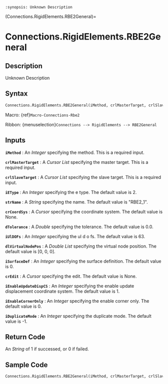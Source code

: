 ```{module} Connections.RigidElements.RBE2General()
:synopsis: Unknown Description
```

(Connections.RigidElements.RBE2General)=

# Connections.RigidElements.RBE2General

## Description

Unknown Description

## Syntax

```python
Connections.RigidElements.RBE2General(iMethod, crlMasterTarget, crlSlaveTarget, iEType=2, strName="RBE2_1", crCoordSys=None, dTolerance=0.0, iUlDOFs=63, dlVirtualNodePos=[0, 0, 0], iSurfaceDef=0, crEdit=None, iEnableUpdateDispCS=1, iEnableCornerOnly=0, iDuplicateMode=-1)
```

Macro: {ref}`Macro-Connections-Rbe2`

Ribbon: {menuselection}`Connections --> RigidElements --> RBE2General`

## Inputs

**`iMethod`**
: An _Integer_ specifying the method. This is a required input.

**`crlMasterTarget`**
: A _Cursor List_ specifying the master target. This is a required input.

**`crlSlaveTarget`**
: A _Cursor List_ specifying the slave target. This is a required input.

**`iEType`**
: An _Integer_ specifying the e type. The default value is 2.

**`strName`**
: A _String_ specifying the name. The default value is "RBE2_1".

**`crCoordSys`**
: A _Cursor_ specifying the coordinate system. The default value is None.

**`dTolerance`**
: A _Double_ specifying the tolerance. The default value is 0.0.

**`iUlDOFs`**
: An _Integer_ specifying the ul d o fs. The default value is 63.

**`dlVirtualNodePos`**
: A _Double List_ specifying the virtual node position. The default value is [0, 0, 0].

**`iSurfaceDef`**
: An _Integer_ specifying the surface definition. The default value is 0.

**`crEdit`**
: A _Cursor_ specifying the edit. The default value is None.

**`iEnableUpdateDispCS`**
: An _Integer_ specifying the enable update displacement coordinate system. The default value is 1.

**`iEnableCornerOnly`**
: An _Integer_ specifying the enable corner only. The default value is 0.

**`iDuplicateMode`**
: An _Integer_ specifying the duplicate mode. The default value is -1.

## Return Code

An _String_ of 1 if successed, or 0 if failed.

## Sample Code

```python
Connections.RigidElements.RBE2General(iMethod, crlMasterTarget, crlSlaveTarget, iEType=2, strName="RBE2_1", crCoordSys=None, dTolerance=0.0, iUlDOFs=63, dlVirtualNodePos=[0, 0, 0], iSurfaceDef=0, crEdit=None, iEnableUpdateDispCS=1, iEnableCornerOnly=0, iDuplicateMode=-1)
```
